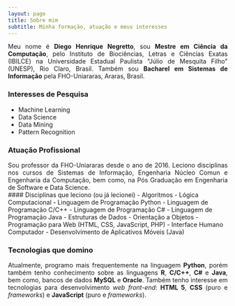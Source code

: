 ```yaml
---
layout: page
title: Sobre mim
subtitle: Minha formação, atuação e meus interesses
---
```


<div style="text-align: justify">
Meu nome é <b>Diego Henrique Negretto</b>, sou <b>Mestre em Ciência da Computação</b>, pelo Instituto de Biociências, Letras e Ciências Exatas (IBILCE) na Universidade Estadual Paulista "Júlio de Mesquita Filho" (UNESP), Rio Claro, Brasil. Também sou <b>Bacharel em Sistemas de Informação</b> pela FHO-Uniararas, Araras, Brasil.</div>


### Interesses de Pesquisa
- Machine Learning
- Data Science
- Data Mining
- Pattern Recognition


### Atuação Profissional
<div style="text-align: justify">
Sou professor da FHO-Uniararas desde o ano de 2016. Leciono disciplinas nos cursos de Sistemas de Informação, Engenharia Núcleo Comun e Engenharia da Computação, bem como, na Pós Graduação em Engenharia de Software e Data Science.
</div>
#### Disciplinas que leciono (ou já lecionei)
- Algoritmos
- Lógica Computacional
- Linguagem de Programação Python
- Linguagem de Programação C/C++ 
- Linguagem de Programação C#
- Linguagem de Programação Java
- Estruturas de Dados
- Orientação a Objetos 
- Programação para Web (HTML, CSS, JavaScript, PHP)
- Interface Humano Computador
- Desenvolvimento de Aplicativos Móveis (Java)


### Tecnologias que domino
<div style="text-align: justify">
Atualmente, programo mais frequentemente na linguagem <strong>Python</strong>, porém também tenho conhecimento sobre as linguagens <b>R</b>, <b>C/C++</b>, <b>C#</b> e <b>Java</b>, bem como, bancos de dados <b>MySQL</b> e <b>Oracle</b>. Também tenho interesse em tecnologias para desenvolvimento <i>web front-end</i>: <b>HTML 5</b>, <b>CSS</b> (puro e <i>frameworks</i>) e <b>JavaScript</b> (puro e <i>frameworks</i>).
</div>

